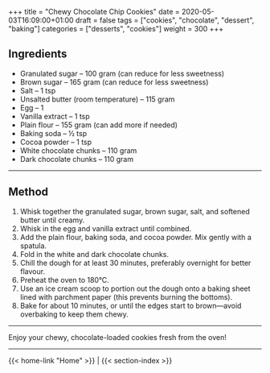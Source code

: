 +++
title = "Chewy Chocolate Chip Cookies"
date = 2020-05-03T16:09:00+01:00
draft = false
tags = ["cookies", "chocolate", "dessert", "baking"]
categories = ["desserts", "cookies"]
weight = 300
+++

## Ingredients

- Granulated sugar – 100 gram (can reduce for less sweetness)  
- Brown sugar – 165 gram (can reduce for less sweetness)  
- Salt – 1 tsp  
- Unsalted butter (room temperature) – 115 gram  
- Egg – 1  
- Vanilla extract – 1 tsp  
- Plain flour – 155 gram (can add more if needed)  
- Baking soda – ½ tsp  
- Cocoa powder – 1 tsp  
- White chocolate chunks – 110 gram  
- Dark chocolate chunks – 110 gram  

---

## Method

1. Whisk together the granulated sugar, brown sugar, salt, and softened butter until creamy.  
2. Whisk in the egg and vanilla extract until combined.  
3. Add the plain flour, baking soda, and cocoa powder. Mix gently with a spatula.  
4. Fold in the white and dark chocolate chunks.  
5. Chill the dough for at least 30 minutes, preferably overnight for better flavour.  
6. Preheat the oven to 180°C.  
7. Use an ice cream scoop to portion out the dough onto a baking sheet lined with parchment paper (this prevents burning the bottoms).  
8. Bake for about 10 minutes, or until the edges start to brown—avoid overbaking to keep them chewy.  

---

Enjoy your chewy, chocolate-loaded cookies fresh from the oven!

---
{{< home-link "Home" >}} | {{< section-index >}}